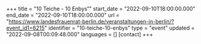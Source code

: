 +++
title = "10 Teiche - 10 Enbys“"
start_date = "2022-09-10T18:00:00.000"
end_date = "2022-09-10T18:00:00.000"
url = "https://www.landesfrauenrat-berlin.de/veranstaltungen-in-berlin/?event_id1=6215"
identifier = "10-teiche-10-enbys"
type = "event"
updated = "2022-09-08T00:09:48.000"
languages = []
[contact]
+++